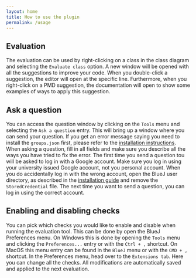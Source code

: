 ```yaml
---
layout: home
title: How to use the plugin
permalink: /usage
---
```


## Evaluation

The evaluation can be used by right-clicking on a class in the class diagram and selecting the `Evaluate class` option. A new window will be opened with all the suggestions to improve your code. When you double-click a suggestion, the editor will open at the specific line. Furthermore, when you right-click on a PMD suggestion, the documentation will open to show some examples of ways to apply this suggestion.

## Ask a question

You can access the question window by clicking on the `Tools` menu and selecting the `Ask a question` entry. This will bring up a window where you can send your question. If you get an error message saying you need to install the `groups.json` first, please refer to the [installation instructions](installation). When asking a question, fill in all fields and make sure you describe all the ways you have tried to fix the error. The first time you send a question tou will be asked to log in with a Google account. Make sure you log in using your university issued Google account, not you personal account. When you do accidentally log in with the wrong account, open the BlueJ user directory, as described in the [installation guide](installation) and remove the `StoredCredential` file. The next time you want to send a question, you can log in using the correct account.

## Enabling and disabling checks

You can pick which checks you would like to enable and disable when running the evaluation tool. This can be done by open the BlueJ Preferences menu. On Windows this is done by opening the `Tools` menu and clicking the `Preferences...` entry or with the `Ctrl + ,` shortcut. On MacOS this menu entry can be found in the `BlueJ` menu or with the `CMD + ,` shortcut. In the Preferences menu, head over to the `Extensions tab`. Here you can change all the checks. All modifications are automatically saved and applied to the next evaluation.
